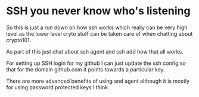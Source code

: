# SSH you never know who's listening

So this is just a run down on how ssh works which really can be very high level as the lower level cryto stuff can be taken care of when chatting about crypto101.

As part of this just chat about ssh agent and ssh add how that all works.

For setting up SSH login for my github I can just update the ssh config so that for the domain github.com it points towards a particular key.

There are more advanced benefits of using and agent although it is mostly for using password protected keys I think.

